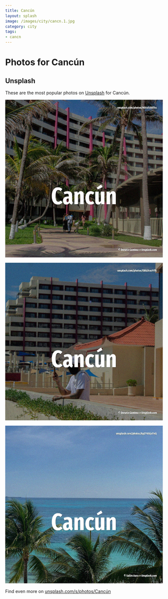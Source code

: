 ```yaml
---
title: Cancún
layout: splash
image: /images/city/cancn.1.jpg
category: city
tags:
- cancn
---
```

# Photos for Cancún

## Unsplash

These are the most popular photos on [Unsplash](https://unsplash.com) for Cancún.

![Cancún](/images/city/cancn.1.jpg)

![Cancún](/images/city/cancn.2.jpg)

![Cancún](/images/city/cancn.3.jpg)

Find even more on [unsplash.com/s/photos/Cancún](https://unsplash.com/s/photos/Cancún)